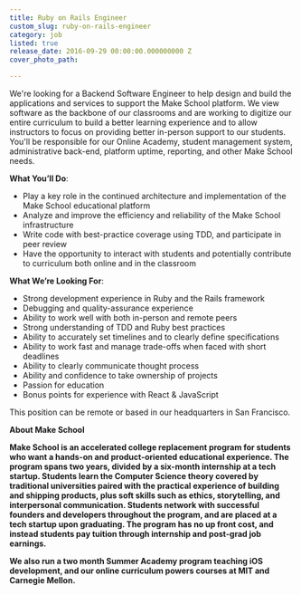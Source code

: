```yaml
---
title: Ruby on Rails Engineer
custom_slug: ruby-on-rails-engineer
category: job
listed: true
release_date: 2016-09-29 00:00:00.000000000 Z
cover_photo_path: 

---
```

We're looking for a Backend Software Engineer to help design and build the applications and services to support the Make School platform.  We view software as the backbone of our classrooms and are working to digitize our entire curriculum to build a better learning experience and to allow instructors to focus on providing better in-person support to our students.  You'll be responsible for our Online Academy, student management system, administrative back-end, platform uptime, reporting, and other Make School needs.

<b>What You’ll Do</b>:

- Play a key role in the continued architecture and implementation of the Make School educational platform
- Analyze and improve the efficiency and reliability of the Make School infrastructure
- Write code with best-practice coverage using TDD, and participate in peer review
- Have the opportunity to interact with students and potentially contribute to curriculum both online and in the classroom

<b>What We’re Looking For</b>:

- Strong development experience in Ruby and the Rails framework
- Debugging and quality-assurance experience
- Ability to work well with both in-person and remote peers
- Strong understanding of TDD and Ruby best practices
- Ability to accurately set timelines and to clearly define specifications
- Ability to work fast and manage trade-offs when faced with short deadlines
- Ability to clearly communicate thought process
- Ability and confidence to take ownership of projects
- Passion for education
- Bonus points for experience with React & JavaScript

This position can be remote or based in our headquarters in San Francisco.

<b>About Make School<b/>

Make School is an accelerated college replacement program for students who want a hands-on and product-oriented educational experience. The program spans two years, divided by a six-month internship at a tech startup. Students learn the Computer Science theory covered by traditional universities paired with the practical experience of building and shipping products, plus soft skills such as ethics, storytelling, and interpersonal communication.  Students network with successful founders and developers throughout the program, and are placed at a tech startup upon graduating. The program has no up front cost, and instead students pay tuition through internship and post-grad job earnings. 

We also run a two month Summer Academy program teaching iOS development, and our online curriculum powers courses at MIT and Carnegie Mellon.


